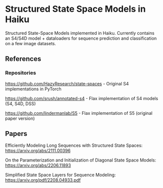 # Structured State Space Models in Haiku
Structured State-Space Models implemented in Haiku.
Currently contains an S4/S4D model + dataloaders for sequence prediction and classification on a few image datasets.

## References
### Repositories
https://github.com/HazyResearch/state-spaces - Original S4 implementations in PyTorch

https://github.com/srush/annotated-s4 - Flax implementation of S4 models (S4, S4D, DSS)

https://github.com/lindermanlab/S5 - Flax implementation of S5 (original paper version)

## Papers
Efficiently Modeling Long Sequences with Structured State Spaces: https://arxiv.org/abs/2111.00396

On the Parameterization and Initialization of Diagonal State Space Models: https://arxiv.org/abs/2206.11893

Simplified State Space Layers for Sequence Modeling: https://arxiv.org/pdf/2208.04933.pdf
